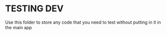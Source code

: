 # TESTING DEV

Use this folder to store any code that you need to test without putting in it in the main app